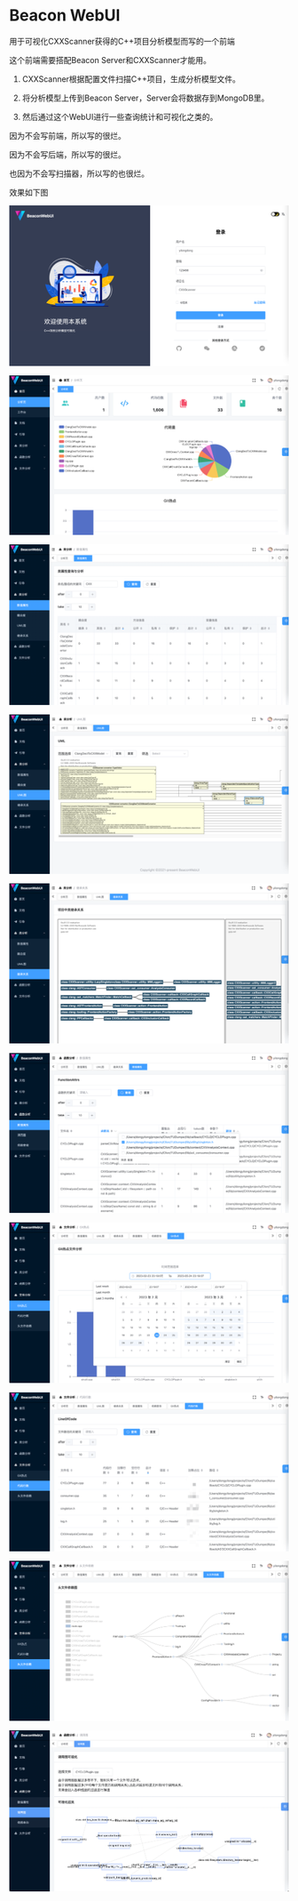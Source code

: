 # Beacon WebUI
用于可视化CXXScanner获得的C++项目分析模型而写的一个前端

这个前端需要搭配Beacon Server和CXXScanner才能用。

1. CXXScanner根据配置文件扫描C++项目，生成分析模型文件。

2. 将分析模型上传到Beacon Server，Server会将数据存到MongoDB里。

3. 然后通过这个WebUI进行一些查询统计和可视化之类的。

因为不会写前端，所以写的很烂。

因为不会写后端，所以写的很烂。

也因为不会写扫描器，所以写的也很烂。

效果如下图

![1](./image/1.png)

![2](./image/2.png)

![3](./image/3.png)

![4](./image/4.png)

![5](./image/5.png)

![6](./image/6.png)

![7](./image/7.png)

![8](./image/8.png)

![9](./image/9.png)

![10](./image/10.png)